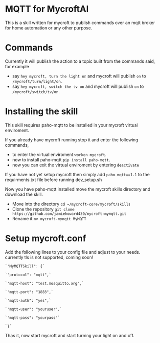 # MQTT for MycroftAI

This is a skill written for mycroft to publish commands over an mqtt broker for home automation or any other purpose.

# Commands

Currently it will publish the action to a topic built from the commands said, for example
- say `hey mycroft, turn the light on` and mycroft will publish `on` to `/mycroft/turn/light/on`.
- say `hey mycroft, switch the tv on` and mycroft will publish `on` to `/mycroft/switch/tv/on`.

# Installing the skill

This skill requires paho-mqtt to be installed in your mycroft virtual enviroment.

If you already have mycroft running stop it and enter the following commands,
- to enter the virtual enviroment `workon mycroft`.
- now to install paho-mqtt `pip install paho-mqtt`.
- now you can exit the virtual enviroment by entering `deactivate`

If you have not yet setup mycroft then simply add `paho-mqtt==1.1` to the requirments.txt file before running dev_setup.sh

Now you have paho-mqtt installed move the mycroft skills directory and download the skill.
- Move into the directory `cd ~/mycroft-core/mycroft/skills`
- Clone the repository `git clone https://github.com/jamiehoward430/mycroft-mymqtt.git`
- Rename it `mv mycroft-mymqtt MyMQTT`

# Setup mycroft.conf
Add the following lines to your config file and adjust to your needs. currently tls is not supported, coming soon!

    `"MyMQTTSkill": {`
  
    `"protocol": "mqtt",`
    
    `"mqtt-host": "test.mosquitto.org",`
    
    `"mqtt-port": "1883",`
    
    `"mqtt-auth": "yes",`
    
    `"mqtt-user": "youruser",`
    
    `"mqtt-pass": "yourpass"`
    
    `}`


Thas it, now start mycroft and start turning your light on and off.
